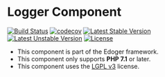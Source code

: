 # Logger Component #

[![Build Status](https://travis-ci.org/edoger/logger.svg?branch=master)](https://travis-ci.org/edoger/logger)
[![codecov](https://codecov.io/gh/edoger/logger/branch/master/graph/badge.svg)](https://codecov.io/gh/edoger/logger)
[![Latest Stable Version](https://poser.pugx.org/edoger/logger/v/stable)](https://packagist.org/packages/edoger/logger)
[![Latest Unstable Version](https://poser.pugx.org/edoger/logger/v/unstable)](https://packagist.org/packages/edoger/logger)
[![License](https://poser.pugx.org/edoger/logger/license)](https://packagist.org/packages/edoger/logger)

- This component is part of the Edoger framework.
- This component only supports **PHP 7.1** or later.
- This component uses the [LGPL v3](https://www.gnu.org/licenses/lgpl-3.0.en.html) license.
